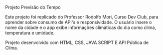 Projeto Previsão do Tempo

Este projeto foi replicado do Professor Rodolfo Mori, Curso Dev Club, para aprender sobre consumo de API's e responsividade. 
O usuário insere o nome da cidade e o app exibe informações climáticas do dia como clima, temperatura e umidade.

Projeto desenvolvido com HTML, CSS, JAVA SCRIPT E API Pública de Clima.
